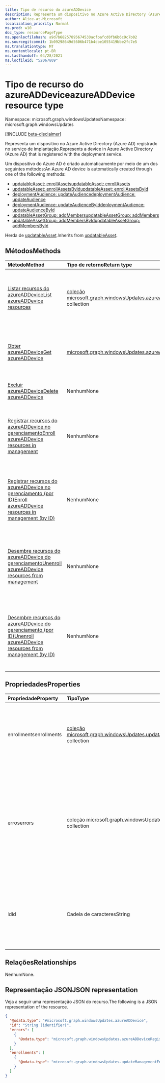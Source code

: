 ```yaml
---
title: Tipo de recurso do azureADDevice
description: Representa um dispositivo no Azure Active Directory (Azure AD) registrado no serviço de implantação.
author: Alice-at-Microsoft
localization_priority: Normal
ms.prod: w10
doc_type: resourcePageType
ms.openlocfilehash: a9d7b68257895674530acfbafcd0fb6b6c9c7b02
ms.sourcegitcommit: 1b09298649d5606b471b4cbe1055419bbe2fc7e5
ms.translationtype: MT
ms.contentlocale: pt-BR
ms.lasthandoff: 04/28/2021
ms.locfileid: "52067809"
---
```

# <a name="azureaddevice-resource-type"></a><span data-ttu-id="d47e3-103">Tipo de recurso do azureADDevice</span><span class="sxs-lookup"><span data-stu-id="d47e3-103">azureADDevice resource type</span></span>

<span data-ttu-id="d47e3-104">Namespace: microsoft.graph.windowsUpdates</span><span class="sxs-lookup"><span data-stu-id="d47e3-104">Namespace: microsoft.graph.windowsUpdates</span></span>

[!INCLUDE [beta-disclaimer](../../includes/beta-disclaimer.md)]

<span data-ttu-id="d47e3-105">Representa um dispositivo no Azure Active Directory (Azure AD) registrado no serviço de implantação.</span><span class="sxs-lookup"><span data-stu-id="d47e3-105">Represents a device in Azure Active Directory (Azure AD) that is registered with the deployment service.</span></span>

<span data-ttu-id="d47e3-106">Um dispositivo do Azure AD é criado automaticamente por meio de um dos seguintes métodos:</span><span class="sxs-lookup"><span data-stu-id="d47e3-106">An Azure AD device is automatically created through one of the following methods:</span></span>
* [<span data-ttu-id="d47e3-107">updatableAsset: enrollAssets</span><span class="sxs-lookup"><span data-stu-id="d47e3-107">updatableAsset: enrollAssets</span></span>](../api/windowsupdates-updatableasset-enrollassets.md)
* [<span data-ttu-id="d47e3-108">updatableAsset: enrollAssetsById</span><span class="sxs-lookup"><span data-stu-id="d47e3-108">updatableAsset: enrollAssetsById</span></span>](../api/windowsupdates-updatableasset-enrollassetsbyid.md)
* [<span data-ttu-id="d47e3-109">deploymentAudience: updateAudience</span><span class="sxs-lookup"><span data-stu-id="d47e3-109">deploymentAudience: updateAudience</span></span>](../api/windowsupdates-deploymentaudience-updateaudience.md)
* [<span data-ttu-id="d47e3-110">deploymentAudience: updateAudienceById</span><span class="sxs-lookup"><span data-stu-id="d47e3-110">deploymentAudience: updateAudienceById</span></span>](../api/windowsupdates-deploymentaudience-updateaudiencebyid.md)
* [<span data-ttu-id="d47e3-111">updatableAssetGroup: addMembers</span><span class="sxs-lookup"><span data-stu-id="d47e3-111">updatableAssetGroup: addMembers</span></span>](../api/windowsupdates-updatableassetgroup-addmembers.md)
* [<span data-ttu-id="d47e3-112">updatableAssetGroup: addMembersById</span><span class="sxs-lookup"><span data-stu-id="d47e3-112">updatableAssetGroup: addMembersById</span></span>](../api/windowsupdates-updatableassetgroup-addmembersbyid.md)

<span data-ttu-id="d47e3-113">Herda de [updatableAsset](../resources/windowsupdates-updatableasset.md).</span><span class="sxs-lookup"><span data-stu-id="d47e3-113">Inherits from [updatableAsset](../resources/windowsupdates-updatableasset.md).</span></span>

## <a name="methods"></a><span data-ttu-id="d47e3-114">Métodos</span><span class="sxs-lookup"><span data-stu-id="d47e3-114">Methods</span></span>
|<span data-ttu-id="d47e3-115">Método</span><span class="sxs-lookup"><span data-stu-id="d47e3-115">Method</span></span>|<span data-ttu-id="d47e3-116">Tipo de retorno</span><span class="sxs-lookup"><span data-stu-id="d47e3-116">Return type</span></span>|<span data-ttu-id="d47e3-117">Descrição</span><span class="sxs-lookup"><span data-stu-id="d47e3-117">Description</span></span>|
|:---|:---|:---|
|[<span data-ttu-id="d47e3-118">Listar recursos do azureADDevice</span><span class="sxs-lookup"><span data-stu-id="d47e3-118">List azureADDevice resources</span></span>](../api/windowsupdates-updates-list-updatableassets-azureaddevice.md)|<span data-ttu-id="d47e3-119">[coleção microsoft.graph.windowsUpdates.azureADDevice](../resources/windowsupdates-azureaddevice.md)</span><span class="sxs-lookup"><span data-stu-id="d47e3-119">[microsoft.graph.windowsUpdates.azureADDevice](../resources/windowsupdates-azureaddevice.md) collection</span></span>|<span data-ttu-id="d47e3-120">Obter uma lista dos [objetos azureADDevice](../resources/windowsupdates-azureaddevice.md) e suas propriedades.</span><span class="sxs-lookup"><span data-stu-id="d47e3-120">Get a list of the [azureADDevice](../resources/windowsupdates-azureaddevice.md) objects and their properties.</span></span>|
|[<span data-ttu-id="d47e3-121">Obter azureADDevice</span><span class="sxs-lookup"><span data-stu-id="d47e3-121">Get azureADDevice</span></span>](../api/windowsupdates-azureaddevice-get.md)|[<span data-ttu-id="d47e3-122">microsoft.graph.windowsUpdates.azureADDevice</span><span class="sxs-lookup"><span data-stu-id="d47e3-122">microsoft.graph.windowsUpdates.azureADDevice</span></span>](../resources/windowsupdates-azureaddevice.md)|<span data-ttu-id="d47e3-123">Leia as propriedades e as relações de um [objeto azureADDevice.](../resources/windowsupdates-azureaddevice.md)</span><span class="sxs-lookup"><span data-stu-id="d47e3-123">Read the properties and relationships of an [azureADDevice](../resources/windowsupdates-azureaddevice.md) object.</span></span>|
|[<span data-ttu-id="d47e3-124">Excluir azureADDevice</span><span class="sxs-lookup"><span data-stu-id="d47e3-124">Delete azureADDevice</span></span>](../api/windowsupdates-azureaddevice-delete.md)|<span data-ttu-id="d47e3-125">Nenhum</span><span class="sxs-lookup"><span data-stu-id="d47e3-125">None</span></span>|<span data-ttu-id="d47e3-126">[Exclua um objeto azureADDevice.](../resources/windowsupdates-azureaddevice.md)</span><span class="sxs-lookup"><span data-stu-id="d47e3-126">Delete an [azureADDevice](../resources/windowsupdates-azureaddevice.md) object.</span></span>|
|[<span data-ttu-id="d47e3-127">Registrar recursos do azureADDevice no gerenciamento</span><span class="sxs-lookup"><span data-stu-id="d47e3-127">Enroll azureADDevice resources in management</span></span>](../api/windowsupdates-updatableasset-enrollassets.md)|<span data-ttu-id="d47e3-128">Nenhum</span><span class="sxs-lookup"><span data-stu-id="d47e3-128">None</span></span>|<span data-ttu-id="d47e3-129">Registrar [recursos do azureADDevice](../resources/windowsupdates-azureaddevice.md) no gerenciamento de atualizações pelo serviço de implantação.</span><span class="sxs-lookup"><span data-stu-id="d47e3-129">Enroll [azureADDevice](../resources/windowsupdates-azureaddevice.md) resources in update management by the deployment service.</span></span>|
|[<span data-ttu-id="d47e3-130">Registrar recursos do azureADDevice no gerenciamento (por ID)</span><span class="sxs-lookup"><span data-stu-id="d47e3-130">Enroll azureADDevice resources in management (by ID)</span></span>](../api/windowsupdates-updatableasset-enrollassetsbyid.md)|<span data-ttu-id="d47e3-131">Nenhum</span><span class="sxs-lookup"><span data-stu-id="d47e3-131">None</span></span>|<span data-ttu-id="d47e3-132">Registrar [recursos do azureADDevice](../resources/windowsupdates-azureaddevice.md) no gerenciamento de atualizações pelo serviço de implantação.</span><span class="sxs-lookup"><span data-stu-id="d47e3-132">Enroll [azureADDevice](../resources/windowsupdates-azureaddevice.md) resources in update management by the deployment service.</span></span>|
|[<span data-ttu-id="d47e3-133">Desembre recursos do azureADDevice do gerenciamento</span><span class="sxs-lookup"><span data-stu-id="d47e3-133">Unenroll azureADDevice resources from management</span></span>](../api/windowsupdates-updatableasset-unenrollassets.md)|<span data-ttu-id="d47e3-134">Nenhum</span><span class="sxs-lookup"><span data-stu-id="d47e3-134">None</span></span>|<span data-ttu-id="d47e3-135">Desembre [recursos do azureADDevice](../resources/windowsupdates-azureaddevice.md) do gerenciamento de atualizações pelo serviço de implantação.</span><span class="sxs-lookup"><span data-stu-id="d47e3-135">Unenroll [azureADDevice](../resources/windowsupdates-azureaddevice.md) resources from update management by the deployment service.</span></span>|
|[<span data-ttu-id="d47e3-136">Desembre recursos do azureADDevice do gerenciamento (por ID)</span><span class="sxs-lookup"><span data-stu-id="d47e3-136">Unenroll azureADDevice resources from management (by ID)</span></span>](../api/windowsupdates-updatableasset-unenrollassetsbyid.md)|<span data-ttu-id="d47e3-137">Nenhum</span><span class="sxs-lookup"><span data-stu-id="d47e3-137">None</span></span>|<span data-ttu-id="d47e3-138">Desembre [recursos do azureADDevice](../resources/windowsupdates-azureaddevice.md) do gerenciamento de atualizações pelo serviço de implantação.</span><span class="sxs-lookup"><span data-stu-id="d47e3-138">Unenroll [azureADDevice](../resources/windowsupdates-azureaddevice.md) resources from update management by the deployment service.</span></span>|

## <a name="properties"></a><span data-ttu-id="d47e3-139">Propriedades</span><span class="sxs-lookup"><span data-stu-id="d47e3-139">Properties</span></span>
|<span data-ttu-id="d47e3-140">Propriedade</span><span class="sxs-lookup"><span data-stu-id="d47e3-140">Property</span></span>|<span data-ttu-id="d47e3-141">Tipo</span><span class="sxs-lookup"><span data-stu-id="d47e3-141">Type</span></span>|<span data-ttu-id="d47e3-142">Descrição</span><span class="sxs-lookup"><span data-stu-id="d47e3-142">Description</span></span>|
|:---|:---|:---|
|<span data-ttu-id="d47e3-143">enrollments</span><span class="sxs-lookup"><span data-stu-id="d47e3-143">enrollments</span></span>|<span data-ttu-id="d47e3-144">[coleção microsoft.graph.windowsUpdates.updatableAssetEnrollment](../resources/windowsupdates-updatableassetenrollment.md)</span><span class="sxs-lookup"><span data-stu-id="d47e3-144">[microsoft.graph.windowsUpdates.updatableAssetEnrollment](../resources/windowsupdates-updatableassetenrollment.md) collection</span></span>|<span data-ttu-id="d47e3-145">Especifica áreas do serviço em que o dispositivo está inscrito.</span><span class="sxs-lookup"><span data-stu-id="d47e3-145">Specifies areas of the service in which the device is enrolled.</span></span> <span data-ttu-id="d47e3-146">Somente leitura.</span><span class="sxs-lookup"><span data-stu-id="d47e3-146">Read-only.</span></span> <span data-ttu-id="d47e3-147">Retornado por padrão.</span><span class="sxs-lookup"><span data-stu-id="d47e3-147">Returned by default.</span></span>|
|<span data-ttu-id="d47e3-148">erros</span><span class="sxs-lookup"><span data-stu-id="d47e3-148">errors</span></span>|<span data-ttu-id="d47e3-149">[coleção microsoft.graph.windowsUpdates.updatableAssetError](../resources/windowsupdates-updatableasseterror.md)</span><span class="sxs-lookup"><span data-stu-id="d47e3-149">[microsoft.graph.windowsUpdates.updatableAssetError](../resources/windowsupdates-updatableasseterror.md) collection</span></span>|<span data-ttu-id="d47e3-150">Especifica quaisquer erros que impeçam que o dispositivo seja inscrito no gerenciamento de atualizações ou receving conteúdo implantado.</span><span class="sxs-lookup"><span data-stu-id="d47e3-150">Specifies any errors that prevent the device from being enrolled in update management or receving deployed content.</span></span> <span data-ttu-id="d47e3-151">Somente leitura.</span><span class="sxs-lookup"><span data-stu-id="d47e3-151">Read-only.</span></span> <span data-ttu-id="d47e3-152">Retornado por padrão.</span><span class="sxs-lookup"><span data-stu-id="d47e3-152">Returned by default.</span></span>|
|<span data-ttu-id="d47e3-153">id</span><span class="sxs-lookup"><span data-stu-id="d47e3-153">id</span></span>|<span data-ttu-id="d47e3-154">Cadeia de caracteres</span><span class="sxs-lookup"><span data-stu-id="d47e3-154">String</span></span>|<span data-ttu-id="d47e3-155">Um identificador do dispositivo.</span><span class="sxs-lookup"><span data-stu-id="d47e3-155">An identifier for the device.</span></span> <span data-ttu-id="d47e3-156">Chave.</span><span class="sxs-lookup"><span data-stu-id="d47e3-156">Key.</span></span> <span data-ttu-id="d47e3-157">Não anulável.</span><span class="sxs-lookup"><span data-stu-id="d47e3-157">Not nullable.</span></span> <span data-ttu-id="d47e3-158">Somente leitura.</span><span class="sxs-lookup"><span data-stu-id="d47e3-158">Read-only.</span></span> <span data-ttu-id="d47e3-159">Retornado por padrão.</span><span class="sxs-lookup"><span data-stu-id="d47e3-159">Returned by default.</span></span> <span data-ttu-id="d47e3-160">Herdado [de updatableAsset](../resources/windowsupdates-updatableasset.md)</span><span class="sxs-lookup"><span data-stu-id="d47e3-160">Inherited from [updatableAsset](../resources/windowsupdates-updatableasset.md)</span></span>|

## <a name="relationships"></a><span data-ttu-id="d47e3-161">Relações</span><span class="sxs-lookup"><span data-stu-id="d47e3-161">Relationships</span></span>
<span data-ttu-id="d47e3-162">Nenhum</span><span class="sxs-lookup"><span data-stu-id="d47e3-162">None.</span></span>

## <a name="json-representation"></a><span data-ttu-id="d47e3-163">Representação JSON</span><span class="sxs-lookup"><span data-stu-id="d47e3-163">JSON representation</span></span>
<span data-ttu-id="d47e3-164">Veja a seguir uma representação JSON do recurso.</span><span class="sxs-lookup"><span data-stu-id="d47e3-164">The following is a JSON representation of the resource.</span></span>
<!-- {
  "blockType": "resource",
  "keyProperty": "id",
  "@odata.type": "microsoft.graph.windowsUpdates.azureADDevice",
  "baseType": "microsoft.graph.windowsUpdates.updatableAsset",
  "openType": false
}
-->
``` json
{
  "@odata.type": "#microsoft.graph.windowsUpdates.azureADDevice",
  "id": "String (identifier)",
  "errors": [
    {
      "@odata.type": "microsoft.graph.windowsUpdates.azureADDeviceRegistrationError"
    }
  ],
  "enrollments": [
    {
      "@odata.type": "microsoft.graph.windowsUpdates.updateManagementEnrollment"
    }
  ]
}
```

